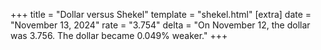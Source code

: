 +++
title = "Dollar versus Shekel"
template = "shekel.html"
[extra]
date = "November 13, 2024"
rate = "3.754"
delta = "On November 12, the dollar was 3.756. The dollar became 0.049% weaker."
+++
